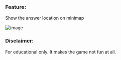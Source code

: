 ### Feature:
Show the answer location on minimap

![image](https://github.com/anonyninez/geotastic-hack/assets/76086048/d972e909-b00a-4961-94f5-a73e9fa9f4e0)

### Disclaimer:
For educational only. It makes the game not fun at all.
